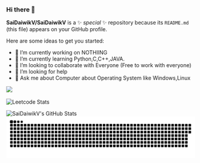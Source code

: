 ### Hi there 👋

**SaiDaiwikV/SaiDaiwikV** is a ✨ _special_ ✨ repository because its `README.md` (this file) appears on your GitHub profile.

Here are some ideas to get you started:

- 🔭 I’m currently working on NOTHIING
- 🌱 I’m currently learning Python,C,C++,JAVA.
- 👯 I’m looking to collaborate with Everyone (Free to work with everyone)
- 🤔 I’m looking for help
- 💬 Ask me about Computer about Operating System like Windows,Linux

![](https://komarev.com/ghpvc/?username=anonys6&color=ff69b4)

![Leetcode Stats](https://leetcard.jacoblin.cool/SaiDaiwik?ext=heatmap)

<!-- GITHUB STATS  -->
<img align="left" alt="SaiDaiwikV's GitHub Stats" src="https://github-readme-stats.vercel.app/api?username=SaiDaiwikV&show_icons=true&theme=transparent" />
<!-- https://github-readme-stats.vercel.app/api?username=anuraghazra&show_icons=true&theme=transparent -->

<!-- MOST USED LANGUAGE  -->
<!-- <img align="right" alt="anonys6's GitHub Stats" src="https://github-readme-stats.vercel.app/api/top-langs/?username=SaiDaiwikV" /> -->

<a href=#><img src="contributions.svg"></a>
<!---
anonys6/anonys6 is a ✨ special ✨ repository because its `README.md` (this file) appears on your GitHub profile.
You can click the Preview link to take a look at your changes.
--->


